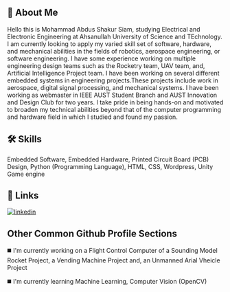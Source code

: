 ## 🚀 About Me
Hello this is Mohammad Abdus Shakur Siam, studying Electrical and Electronic Engineering at Ahsanullah University of Science and TEchnology. I am currently looking to apply my varied skill set of software, hardware, and mechanical abilities in the fields of robotics, aerospace engineering, or software engineering. I have some experience working on multiple engineering design teams such as the Rocketry team, UAV team, and, Artificial Intelligence Project team. I have been working on several different embedded systems in engineering projects.These projects include work in aerospace, digital signal processing, and mechanical systems. I have been working as webmaster in IEEE AUST Student Branch and AUST Innovation and Design Club for two years. I take pride in being hands-on and motivated to broaden my technical abilities beyond that of the computer programming and hardware field in which I studied and found my passion.
## 🛠 Skills
Embedded Software, Embedded Hardware, Printed Circuit Board (PCB) Design, Python (Programming Language), HTML, CSS, Wordpress, Unity Game engine  


## 🔗 Links
[![linkedin](https://img.shields.io/badge/linkedin-0A66C2?style=for-the-badge&logo=linkedin&logoColor=white)](https://www.linkedin.com/in/shakursiam/)



## Other Common Github Profile Sections
◼️ I'm currently working on a Flight Control Computer of a Sounding Model Rocket Project, a Vending Machine Project and, an Unmanned Arial Vheicle Project 

◼️ I'm currently learning Machine Learning, Computer Vision (OpenCV)




